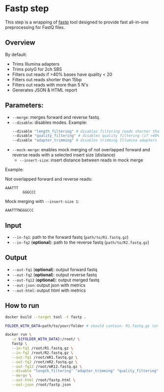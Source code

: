 # Fastp step

This step is a wrapping of [fastp](https://github.com/OpenGene/fastp) tool designed to provide fast all-in-one preprocessing for FastQ files.

## Overview

By default:
* Trims Illumina adapters
* Trims polyG for 2ch SBS
* Filters out reads if >40% bases have quality < 20
* Filters out reads shorter than 15bp
* Filters out reads with more than 5 N's
* Generates JSON & HTML report

## Parameters:
* `--merge`: merges forward and reverse fastq.
* `--disable`: disables modes. Example:
    ```bash
    --disable "length_filtering" # disables filtering reads shorter than 15bp
    --disable "quality_filtering" # disables quality filtering (if >40% bases have quality <20)
    --disable "adapter_trimming" # disables trimming Illumina adapters
    ```
* `--mock-merge`: enables mock merging of not overlapped forward and reverse reads with a selected insert size (distance)
    * `--insert-size`: insert distance between reads in mock merge 

Example:

Not overlapped forward and reverse reads:
```
AAATTT
        GGGCCC
```
Mock merging with `--insert-size 1`:
```
AAATTTNGGGCCC
```

## Input

  * `--in-fq1`: path to the forward fastq (`path/to/R1.fastq.gz`)
  * `--in-fq2` (**optional**): path to the reverse fastq (`path/to/R2.fastq.gz`)

## Output

  * `--out-fq1` (**optional**): output forward fastq
  * `--out-fq2` (**optional**): output reverse fastq
  * `--out-fq12` (**optional**): output merged fastq
  * `--out-json`: output json with metrics
  * `--out-html`: output html with metrics

## How to run

```bash
docker build --target tool -t fastp .

FOLDER_WITH_DATA=path/to/your/folder # should contain: R1.fastq.gz (or cR1.fastq.gz) and R2.fastq.gz (or cR2.fastq.gz)

docker run \
   -v ${FOLDER_WITH_DATA}:/root/ \
   fastp \
   --in-fq1 /root/R1.fastq.gz \
   --in-fq2 /root/R2.fastq.gz \
   --out-fq1 /root/mR1.fastq.gz \
   --out-fq2 /root/mR2.fastq.gz \
   --out-fq12 /root/mR12.fastq.gz \
   --disable "length_filtering" "adapter_trimming" "quality_filtering" \
   --merge \
   --out-html /root/fastp.html \
   --out-json /root/fastp.json
```

